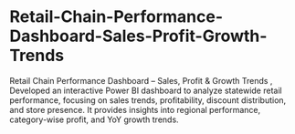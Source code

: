 # Retail-Chain-Performance-Dashboard-Sales-Profit-Growth-Trends
Retail Chain Performance Dashboard – Sales, Profit &amp; Growth Trends , Developed an interactive Power BI dashboard to analyze statewide retail performance, focusing on sales trends, profitability, discount distribution, and store presence. It provides insights into regional performance, category-wise profit, and YoY growth trends.
